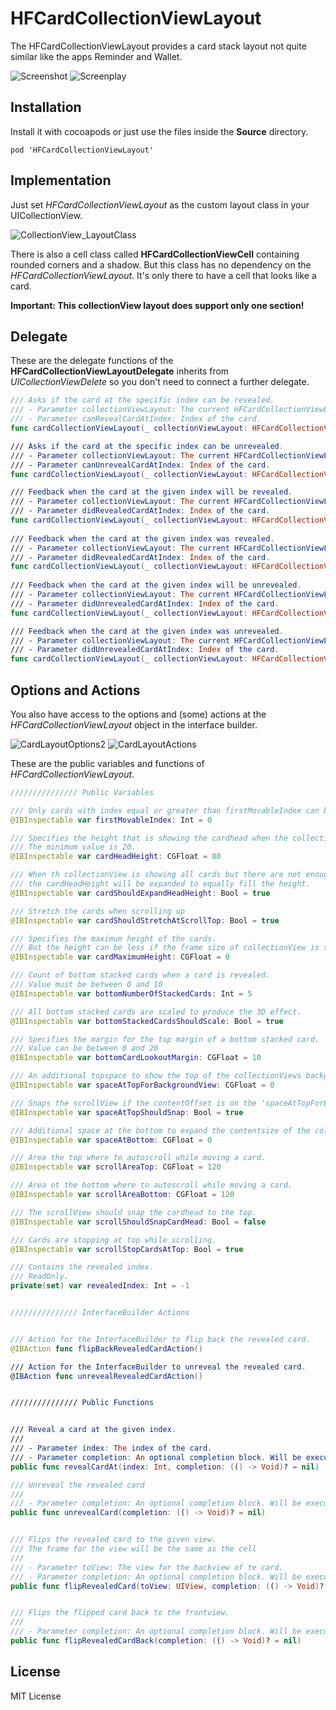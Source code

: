 # HFCardCollectionViewLayout
The HFCardCollectionViewLayout provides a card stack layout not quite similar like the apps Reminder and Wallet.

![Screenshot](https://raw.githubusercontent.com/hfrahmann/HFCardCollectionViewLayout/master/ReadmeAssets/Screenshot.png)
![Screenplay](https://raw.githubusercontent.com/hfrahmann/HFCardCollectionViewLayout/master/ReadmeAssets/Screenplay.gif)


## Installation

Install it with cocoapods or just use the files inside the **Source** directory.

```
pod 'HFCardCollectionViewLayout'
```


## Implementation

Just set *HFCardCollectionViewLayout* as the custom layout class in your UICollectionView.

![CollectionView_LayoutClass](https://raw.githubusercontent.com/hfrahmann/HFCardCollectionViewLayout/master/ReadmeAssets/CollectionView_LayoutClass.png)


There is also a cell class called **HFCardCollectionViewCell** containing rounded corners and a shadow.
But this class has no dependency on the *HFCardCollectionViewLayout*.
It's only there to have a cell that looks like a card.

**Important: This collectionView layout does support only one section!**


## Delegate

These are the delegate functions of the **HFCardCollectionViewLayoutDelegate** inherits from *UICollectionViewDelete* so you don't need to connect a further delegate.

```swift
/// Asks if the card at the specific index can be revealed.
/// - Parameter collectionViewLayout: The current HFCardCollectionViewLayout.
/// - Parameter canRevealCardAtIndex: Index of the card.
func cardCollectionViewLayout(_ collectionViewLayout: HFCardCollectionViewLayout, canRevealCardAtIndex index: Int) -> Bool

/// Asks if the card at the specific index can be unrevealed.
/// - Parameter collectionViewLayout: The current HFCardCollectionViewLayout.
/// - Parameter canUnrevealCardAtIndex: Index of the card.
func cardCollectionViewLayout(_ collectionViewLayout: HFCardCollectionViewLayout, canUnrevealCardAtIndex index: Int) -> Bool

/// Feedback when the card at the given index will be revealed.
/// - Parameter collectionViewLayout: The current HFCardCollectionViewLayout.
/// - Parameter didRevealedCardAtIndex: Index of the card.
func cardCollectionViewLayout(_ collectionViewLayout: HFCardCollectionViewLayout, willRevealCardAtIndex index: Int)
    
/// Feedback when the card at the given index was revealed.
/// - Parameter collectionViewLayout: The current HFCardCollectionViewLayout.
/// - Parameter didRevealedCardAtIndex: Index of the card.
func cardCollectionViewLayout(_ collectionViewLayout: HFCardCollectionViewLayout, didRevealCardAtIndex index: Int)
    
/// Feedback when the card at the given index will be unrevealed.
/// - Parameter collectionViewLayout: The current HFCardCollectionViewLayout.
/// - Parameter didUnrevealedCardAtIndex: Index of the card.
func cardCollectionViewLayout(_ collectionViewLayout: HFCardCollectionViewLayout, willUnrevealCardAtIndex index: Int)

/// Feedback when the card at the given index was unrevealed.
/// - Parameter collectionViewLayout: The current HFCardCollectionViewLayout.
/// - Parameter didUnrevealedCardAtIndex: Index of the card.
func cardCollectionViewLayout(_ collectionViewLayout: HFCardCollectionViewLayout, didUnrevealCardAtIndex index: Int)
```



## Options and Actions

You also have access to the options and (some) actions at the *HFCardCollectionViewLayout* object in the interface builder.

![CardLayoutOptions2](https://raw.githubusercontent.com/hfrahmann/HFCardCollectionViewLayout/master/ReadmeAssets/CardLayoutOptions.png)
![CardLayoutActions](https://raw.githubusercontent.com/hfrahmann/HFCardCollectionViewLayout/master/ReadmeAssets/CardLayoutActions.png)

These are the public variables and functions of *HFCardCollectionViewLayout*.

```swift
/////////////// Public Variables

/// Only cards with index equal or greater than firstMovableIndex can be moved through the collectionView.
@IBInspectable var firstMovableIndex: Int = 0

/// Specifies the height that is showing the cardhead when the collectionView is showing all cards.
/// The minimum value is 20.
@IBInspectable var cardHeadHeight: CGFloat = 80

/// When th collectionView is showing all cards but there are not enough cards to fill the full height,
/// the cardHeadHeight will be expanded to equally fill the height.
@IBInspectable var cardShouldExpandHeadHeight: Bool = true

/// Stretch the cards when scrolling up
@IBInspectable var cardShouldStretchAtScrollTop: Bool = true

/// Specifies the maximum height of the cards.
/// But the height can be less if the frame size of collectionView is smaller.
@IBInspectable var cardMaximumHeight: CGFloat = 0

/// Count of bottom stacked cards when a card is revealed.
/// Value must be between 0 and 10
@IBInspectable var bottomNumberOfStackedCards: Int = 5

/// All bottom stacked cards are scaled to produce the 3D effect.
@IBInspectable var bottomStackedCardsShouldScale: Bool = true

/// Specifies the margin for the top margin of a bottom stacked card.
/// Value can be between 0 and 20
@IBInspectable var bottomCardLookoutMargin: CGFloat = 10

/// An additional topspace to show the top of the collectionViews backgroundView.
@IBInspectable var spaceAtTopForBackgroundView: CGFloat = 0

/// Snaps the scrollView if the contentOffset is on the 'spaceAtTopForBackgroundView'
@IBInspectable var spaceAtTopShouldSnap: Bool = true

/// Additional space at the bottom to expand the contentsize of the collectionView.
@IBInspectable var spaceAtBottom: CGFloat = 0

/// Area the top where to autoscroll while moving a card.
@IBInspectable var scrollAreaTop: CGFloat = 120

/// Area ot the bottom where to autoscroll while moving a card.
@IBInspectable var scrollAreaBottom: CGFloat = 120

/// The scrollView should snap the cardhead to the top.
@IBInspectable var scrollShouldSnapCardHead: Bool = false

/// Cards are stopping at top while scrolling.
@IBInspectable var scrollStopCardsAtTop: Bool = true

/// Contains the revealed index.
/// ReadOnly.
private(set) var revealedIndex: Int = -1


/////////////// InterfaceBuilder Actions


/// Action for the InterfaceBuilder to flip back the revealed card.
@IBAction func flipBackRevealedCardAction()

/// Action for the InterfaceBuilder to unreveal the revealed card.
@IBAction func unrevealRevealedCardAction()


/////////////// Public Functions


/// Reveal a card at the given index.
///
/// - Parameter index: The index of the card.
/// - Parameter completion: An optional completion block. Will be executed the animation is finished.
public func revealCardAt(index: Int, completion: (() -> Void)? = nil)

/// Unreveal the revealed card
///
/// - Parameter completion: An optional completion block. Will be executed the animation is finished.
public func unrevealCard(completion: (() -> Void)? = nil)


/// Flips the revealed card to the given view.
/// The frame for the view will be the same as the cell
///
/// - Parameter toView: The view for the backview of te card.
/// - Parameter completion: An optional completion block. Will be executed the animation is finished.
public func flipRevealedCard(toView: UIView, completion: (() -> Void)? = nil)


/// Flips the flipped card back to the frontview.
///
/// - Parameter completion: An optional completion block. Will be executed the animation is finished.
public func flipRevealedCardBack(completion: (() -> Void)? = nil)
```


## License

MIT License
